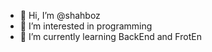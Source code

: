 - 👋 Hi, I’m @shahboz
- 👀 I’m interested in programming
- 🌱 I’m currently learning BackEnd and FrotEn

<!---
ID10636/ID10636 is a ✨ special ✨ repository because its `README.md` (this file) appears on your GitHub profile.
You can click the Preview link to take a look at your changes.
--->
